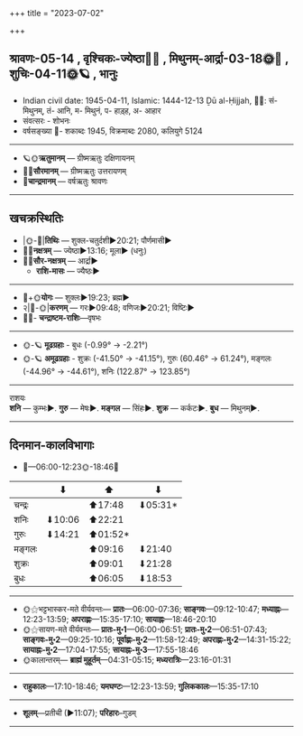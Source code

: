 +++
title = "2023-07-02"

+++
## श्रावणः-05-14  ,  वृश्चिकः-ज्येष्ठा🌛🌌  ,  मिथुनम्-आर्द्रा-03-18🌞🌌  ,  शुचिः-04-11🌞🪐  ,  भानुः
- Indian civil date: 1945-04-11, Islamic: 1444-12-13 Ḏū al-Ḥijjah, 🌌🌞: सं- मिथुनम्, तं- आनि, म- मिथुनं, प- हाड़्ह, अ- आहार
- संवत्सरः - शोभनः
- वर्षसङ्ख्या 🌛- शकाब्दः 1945, विक्रमाब्दः 2080, कलियुगे 5124
___________________
- 🪐🌞**ऋतुमानम्** — ग्रीष्मऋतुः दक्षिणायनम्
- 🌌🌞**सौरमानम्** — ग्रीष्मऋतुः उत्तरायणम्
- 🌛**चान्द्रमानम्** — वर्षऋतुः श्रावणः
___________________


## खचक्रस्थितिः
- |🌞-🌛|**तिथिः** — शुक्ल-चतुर्दशी►20:21; पौर्णमासी►  
- 🌌🌛**नक्षत्रम्** — ज्येष्ठा►13:16; मूला► (धनुः)  
- 🌌🌞**सौर-नक्षत्रम्** — आर्द्रा►  
  - **राशि-मासः** — ज्यैष्ठः► 
___________________
- 🌛+🌞**योगः** — शुक्लः►19:23; ब्रह्म►  
- २|🌛-🌞|**करणम्** — गरः►09:48; वणिजः►20:21; विष्टिः►  
- 🌌🌛- **चन्द्राष्टम-राशिः**—वृषभः  
___________________
- 🌞-🪐 **मूढग्रहाः** - बुधः (-0.99° → -2.21°)
- 🌞-🪐 **अमूढग्रहाः** - शुक्रः (-41.50° → -41.15°), गुरुः (60.46° → 61.24°), मङ्गलः (-44.96° → -44.61°), शनिः (122.87° → 123.85°)
___________________
राशयः  
**शनि** — कुम्भः►. **गुरु** — मेषः►. **मङ्गल** — सिंहः►. **शुक्र** — कर्कटः►. **बुध** — मिथुनम्►. 
___________________


## दिनमान-कालविभागाः
- 🌅—06:00-12:23🌞-18:46🌇  


|      |⬇     |⬆     |⬇     |
|------|-----|-----|------|
|चन्द्रः|     |⬆17:48 |⬇05:31*|
|शनिः   |⬇10:06 |⬆22:21 |     |
|गुरुः  |⬇14:21 |⬆01:52*|     |
|मङ्गलः |     |⬆09:16 |⬇21:40 |
|शुक्रः |     |⬆09:01 |⬇21:28 |
|बुधः   |     |⬆06:05 |⬇18:53 |
___________________
- 🌞⚝भट्टभास्कर-मते वीर्यवन्तः— **प्रातः**—06:00-07:36; **साङ्गवः**—09:12-10:47; **मध्याह्नः**—12:23-13:59; **अपराह्णः**—15:35-17:10; **सायाह्नः**—18:46-20:10  
- 🌞⚝सायण-मते वीर्यवन्तः— **प्रातः-मु॰1**—06:00-06:51; **प्रातः-मु॰2**—06:51-07:43; **साङ्गवः-मु॰2**—09:25-10:16; **पूर्वाह्णः-मु॰2**—11:58-12:49; **अपराह्णः-मु॰2**—14:31-15:22; **सायाह्नः-मु॰2**—17:04-17:55; **सायाह्नः-मु॰3**—17:55-18:46  
- 🌞कालान्तरम्— **ब्राह्मं मुहूर्तम्**—04:31-05:15; **मध्यरात्रिः**—23:16-01:31  
___________________
- **राहुकालः**—17:10-18:46; **यमघण्टः**—12:23-13:59; **गुलिककालः**—15:35-17:10  
___________________
- **शूलम्**—प्रतीची (►11:07); **परिहारः**–गुडम्  
___________________

